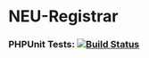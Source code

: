 # NEU-Registrar

### PHPUnit Tests: [![Build Status](http://ec2-54-186-171-111.us-west-2.compute.amazonaws.com:8090/buildStatus/icon?job=PHPUnit)](http://ec2-54-186-171-111.us-west-2.compute.amazonaws.com:8090/job/PHPUnit/)
